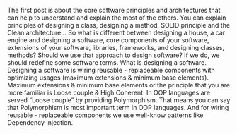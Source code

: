 The first post is about the core software principles and architectures that can help to understand and explain the most of the others. You can explain principles of designing a class, designing a method, SOLID principle and the Clean architecture... So what is different between designing a house, a car engine and designing a software, core components of your software, extensions of your software, libraries, frameworks, and designing classes, methods? Should we use that approach to design software? If we do, we should redefine some software terms. What is designing a software. Designing a software is wiring reusable - replaceable components with optimizing usages (maximum extensions & minimum base elements). Maximum extensions & minimum base elements or the principle that you are more familiar is Loose couple & High Coherent. In OOP languages are served “Loose couple” by providing Polymorphism. That means you can say that Polymorphism is most important term in OOP languages. And for wiring reusable - replaceable components we use well-know patterns like Dependency Injection.
